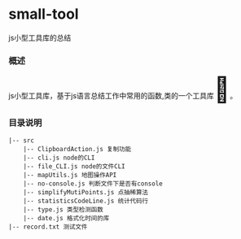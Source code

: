 # small-tool
js小型工具库的总结

### 概述
js小型工具库，基于js语言总结工作中常用的函数,类的一个工具库<font size="28">🔨</font>。

### 目录说明

    |-- src
        |-- ClipboardAction.js 复制功能
        |-- cli.js node的CLI
        |-- file_CLI.js node的文件CLI
        |-- mapUtils.js 地图操作API
        |-- no-console.js 判断文件下是否有console
        |-- simplifyMutiPoints.js 点抽稀算法
        |-- statisticsCodeLine.js 统计代码行
        |-- type.js 类型检测函数
        |-- date.js 格式化时间的库
    |-- record.txt 测试文件

